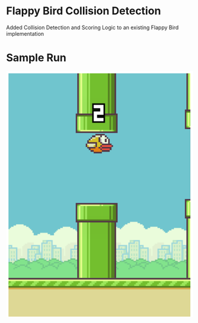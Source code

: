 # Flappy Bird Collision Detection  
Added Collision Detection and Scoring Logic to an existing Flappy Bird implementation

# Sample Run
<p align = "center">
    <img src="screenshots/flappybird.png" alt="fbird">
</p>
